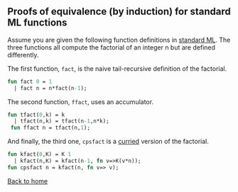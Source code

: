 ## Proofs of equivalence (by induction) for standard ML functions

Assume you are given the following function definitions
in [standard ML](https://en.wikipedia.org/wiki/Standard_ML).
The three functions all compute the factorial of an integer
n but are defined differently. 

The first function, `fact`,
is the naive tail-recursive definition of the factorial.
```sml
fun fact 0 = 1
  | fact n = n*fact(n-1);
```


The second function, `ffact`, uses an accumulator. 
```sml
fun tfact(0,k) = k
  | tfact(n,k) = tfact(n-1,n*k);
 fun ffact n = tfact(n,1);
```

And
finally, the third one, `cpsfact` is a [curried](https://en.wikipedia.org/wiki/Currying)
version of the factorial.
```sml
fun kfact(0,K) = K 1
  | kfact(n,K) = kfact(n-1, fn v=>K(v*n));
fun cpsfact n = kfact(n, fn v=> v);
```


[Back to home](https://npapernot.github.io/programming-languages)
